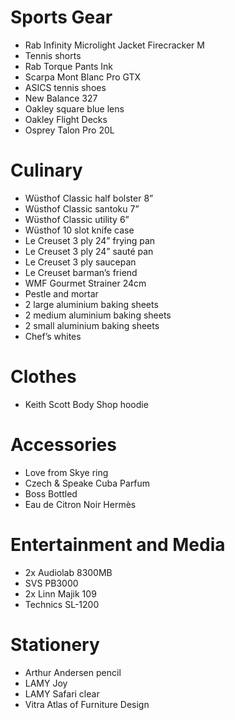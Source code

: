 # Sports Gear

- Rab Infinity Microlight Jacket Firecracker M
- Tennis shorts
- Rab Torque Pants Ink
- Scarpa Mont Blanc Pro GTX
- ASICS tennis shoes
- New Balance 327
- Oakley square blue lens
- Oakley Flight Decks
- Osprey Talon Pro 20L

# Culinary

- Wüsthof Classic half bolster 8”
- Wüsthof Classic santoku 7”
- Wüsthof Classic utility 6”
- Wüsthof 10 slot knife case
- Le Creuset 3 ply 24” frying pan
- Le Creuset 3 ply 24” sauté pan
- Le Creuset 3 ply saucepan
- Le Creuset barman’s friend
- WMF Gourmet Strainer 24cm
- Pestle and mortar
- 2 large aluminium baking sheets
- 2 medium aluminium baking sheets
- 2 small aluminium baking sheets
- Chef’s whites

# Clothes

- Keith Scott Body Shop hoodie

# Accessories

- Love from Skye ring
- Czech & Speake Cuba Parfum
- Boss Bottled
- Eau de Citron Noir Hermès

# Entertainment and Media

- 2x Audiolab 8300MB
- SVS PB3000
- 2x Linn Majik 109
- Technics SL-1200

# Stationery

- Arthur Andersen pencil
- LAMY Joy
- LAMY Safari clear
- Vitra Atlas of Furniture Design
